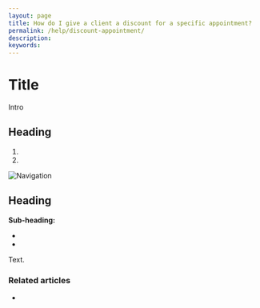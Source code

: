 ```yaml
---
layout: page
title: How do I give a client a discount for a specific appointment?
permalink: /help/discount-appointment/
description:
keywords:
---
```


# Title

Intro

## Heading

1.
2.

![Navigation](images/foldername/file.png)

## Heading

**Sub-heading:**

*
*

Text.

### Related articles

*
